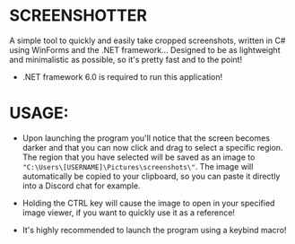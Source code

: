 # SCREENSHOTTER
A simple tool to quickly and easily take cropped screenshots, written in C# using WinForms and the .NET framework...
Designed to be as lightweight and minimalistic as possible, so it's pretty fast and to the point!

* .NET framework 6.0 is required to run this application!

# USAGE:
* Upon launching the program you'll notice that the screen becomes darker and that you can now click and drag to select a specific region.
The region that you have selected will be saved as an image to `"C:\Users\[USERNAME]\Pictures\screenshots\"`. The image will automatically be copied
to your clipboard, so you can paste it directly into a Discord chat for example.

* Holding the CTRL key will cause the image to open in your specified image viewer, if you want to quickly use it as a reference!
* It's highly recommended to launch the program using a keybind macro!
